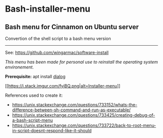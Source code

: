# Bash-installer-menu
Bash menu for Cinnamon on Ubuntu server
---
Convertion of the shell script to a bash menu version
- - - 
See: https://github.com/wingarmac/software-install

*This menu has been made for personal use to reinstall the operating system environement.*

**Prerequisite:**
apt install [dialog](https://launchpad.net/ubuntu/+source/dialog)

[[https://i.stack.imgur.com/fyjBQ.png|alt=Installer-menu]]


References used to create it:
 - https://unix.stackexchange.com/questions/733152/whats-the-difference-between-sh-command-and-run-as-executable/
 - https://unix.stackexchange.com/questions/733425/creating-debug-of-a-bash-script-menu
 - https://unix.stackexchange.com/questions/733722/back-to-root-menu-in-script-doesnt-respond-like-it-should
